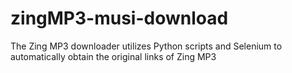 # zingMP3-musi-download
The Zing MP3 downloader utilizes Python scripts and Selenium to automatically obtain the original links of Zing MP3
